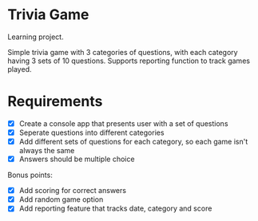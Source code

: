 # Trivia Game

Learning project.

Simple trivia game with 3 categories of questions, with each category having 3 sets of 10 questions. Supports reporting function to track games played.

# Requirements
- [x] Create a console app that presents user with a set of questions
- [x] Seperate questions into different categories
- [x] Add different sets of questions for each category, so each game isn't always the same
- [x] Answers should be multiple choice

Bonus points:
- [x] Add scoring for correct answers
- [x] Add random game option
- [x] Add reporting feature that tracks date, category and score
